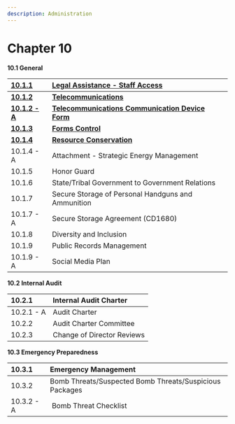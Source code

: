 ```yaml
---
description: Administration
---
```


# Chapter 10

**10.1 General ​​**

| [**10.1.1**](10.1.1-legal-assistance.md) | [**Legal Assistance - Staff Access**](10.1.1-legal-assistance.md) |
| :--- | :--- |
| [**10.1.2**](https://github.com/agsang84/SnakePit/tree/81c447b7caf3f3aa3b2cfed6ec4e4268945f4858/odoc/odoc-policies/chapter-10/10.1.2-telecommunications) | [**Telecommunications**](https://github.com/agsang84/SnakePit/tree/81c447b7caf3f3aa3b2cfed6ec4e4268945f4858/odoc/odoc-policies/chapter-10/10.1.2-telecommunications) |
| [**10.1.2 - A**](https://github.com/agsang84/SnakePit/tree/81c447b7caf3f3aa3b2cfed6ec4e4268945f4858/odoc/odoc-policies/chapter-10/10.1.2-telecommunications/telecommunications-attachment.md) | [**Telecommunications Communication Device Form​**](https://github.com/agsang84/SnakePit/tree/81c447b7caf3f3aa3b2cfed6ec4e4268945f4858/odoc/odoc-policies/chapter-10/10.1.2-telecommunications/telecommunications-attachment.md) |
| [**10.1.3**](10.1.3-forms-control.md) | [**Forms Control**](10.1.3-forms-control.md) |
| [**10.1.4**](https://github.com/agsang84/SnakePit/tree/81c447b7caf3f3aa3b2cfed6ec4e4268945f4858/odoc/odoc-policies/chapter-10/10.1.4-resource-conservation) | [**Resource Conservation**](https://github.com/agsang84/SnakePit/tree/81c447b7caf3f3aa3b2cfed6ec4e4268945f4858/odoc/odoc-policies/chapter-10/10.1.4-resource-conservation) |
| 10.1.4​ - A | Attachment - Strategic Energy Management |
| 10.1.5 | Honor Guard |
| 10.1.6 | State/Tribal Government to Government Relations |
| ​10.1.7 | ​Secure Storage of Personal Handguns and Ammunition |
| ​10.1.7 - A | ​Secure Storage Agreement \(CD1680\) |
| 10.1.8​ | ​Diversity and Inclusion |
| 10.1.9​ | ​Public Records Management |
| ​10.1.9 - A | Social Media Plan |

**10.2 Internal Audit**

| 10.2.1 | Internal Audit Charter |
| :--- | :--- |
| 10.2.1 - A | Audit Charter |
| 10.2.2 | ​Audit Charter Committee |
| 10.2.3​ | ​Change of Director Reviews |

**10.3 Emergency Preparedness**

| 10.3.1 | Emergency Management |
| :--- | :--- |
| 10.3.2 | Bomb Threats/Suspected Bomb Threats/Suspicious Packages |
| 10.3.2 - A | ​  Bomb Threat Checklist |

